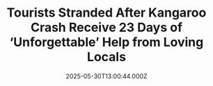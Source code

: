 ---
title: "Tourists Stranded After Kangaroo Crash Receive 23 Days of ‘Unforgettable’ Help from Loving Locals"
date: 2025-05-30T13:00:44.000Z
category: Human Kindness
externalLink: "https://www.goodnewsnetwork.org/tourists-stranded-after-kangaroo-crash-receive-23-days-of-unforgettable-help-from-loving-locals/"
image: ""
excerpt: "From West Australia comes the story of some ‘lucky’ misfortune, as a pair of road-tripping Frenchmen found a “second home” in a small town. Nannup has just 1,500 inhabitants—many of whose hands were on deck to help the tourists after they hit a kangaroo and wrecked their car just 4 hours into what was supposed […] The post Tourists Stranded…"
---